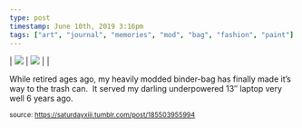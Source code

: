 ```yaml
---
type: post
timestamp: June 10th, 2019 3:16pm
tags: ["art", "journal", "memories", "mod", "bag", "fashion", "paint"]
---
```


| <img src="https://saturdayxiii.github.io/media/185503955994_1.jpg"/> | <img src="https://saturdayxiii.github.io/media/185503955994_2.jpg"/> |  |

While retired ages ago, my heavily modded binder-bag has finally made it’s way to the trash can.  It served my darling underpowered 13″ laptop very well 6 years ago.
 
  
<small>source: https://saturdayxiii.tumblr.com/post/185503955994</small>